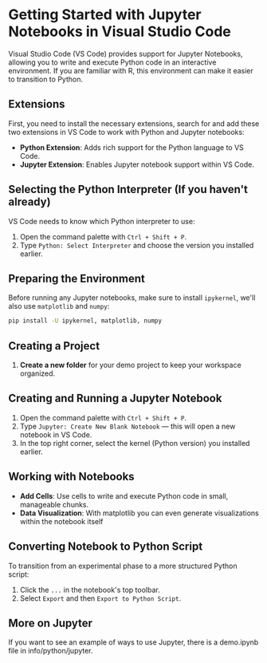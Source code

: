 # Getting Started with Jupyter Notebooks in Visual Studio Code

Visual Studio Code (VS Code) provides support for Jupyter Notebooks, allowing you to write and execute Python code in an interactive environment. If you are familiar with R, this environment can make it easier to transition to Python.

## Extensions

First, you need to install the necessary extensions, search for and add these two extensions  in VS Code to work with Python and Jupyter notebooks:

- **Python Extension**: Adds rich support for the Python language to VS Code.
- **Jupyter Extension**: Enables Jupyter notebook support within VS Code.

## Selecting the Python Interpreter (If you haven't already)

VS Code needs to know which Python interpreter to use:

1. Open the command palette with `Ctrl + Shift + P`.
2. Type `Python: Select Interpreter` and choose the version you installed earlier.

## Preparing the Environment

Before running any Jupyter notebooks, make sure to install `ipykernel`, we'll also use `matplotlib` and `numpy`:

```bash
pip install -U ipykernel, matplotlib, numpy
```

## Creating a Project

1. **Create a new folder** for your demo project to keep your workspace organized.

## Creating and Running a Jupyter Notebook

1. Open the command palette with `Ctrl + Shift + P`.
2. Type `Jupyter: Create New Blank Notebook` — this will open a new notebook in VS Code.
3. In the top right corner, select the kernel (Python version) you installed earlier.

## Working with Notebooks

- **Add Cells**: Use cells to write and execute Python code in small, manageable chunks.
- **Data Visualization**: With matplotlib you can even generate visualizations within the notebook itself

## Converting Notebook to Python Script

To transition from an experimental phase to a more structured Python script:

1. Click the `...` in the notebook's top toolbar.
2. Select `Export` and then `Export to Python Script`.

## More on Jupyter

If you want to see an example of ways to use Jupyter, there is a demo.ipynb file in info/python/jupyter.

